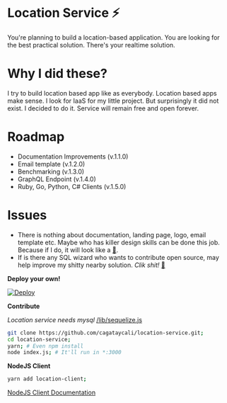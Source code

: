 # Location Service :zap:

You're planning to build a location-based application. You are looking for the best practical solution. There's your realtime solution.

# Why I did these?

I try to build location based app like as everybody. Location based apps make sense. I look for IaaS for my little project. But surprisingly it did not exist. I decided to do it. Service will remain free and open forever.

# Roadmap

- Documentation Improvements (v.1.1.0)
- Email template (v.1.2.0)
- Benchmarking (v.1.3.0)
- GraphQL Endpoint (v.1.4.0)
- Ruby, Go, Python, C# Clients (v.1.5.0)

# Issues

- There is nothing about documentation, landing page, logo, email template etc. Maybe who has killer design skills can be done this job. Because if I do, it will look like a [:shit:](https://location-service.cagatay.me).
- If is there any SQL wizard who wants to contribute open source, may help improve my shitty nearby solution. *Clik shit!* [:shit:](https://github.com/cagataycali/location-service/blob/master/lib/sequelize.js#L145)

**Deploy your own!**

[![Deploy](https://www.herokucdn.com/deploy/button.svg)](https://heroku.com/deploy?template=https://github.com/cagataycali/location-service)

**Contribute**

*Location service needs mysql*
[/lib/sequelize.js](https://github.com/cagataycali/location-service/blob/master/lib/sequelize.js#L5)

```bash
git clone https://github.com/cagataycali/location-service.git;
cd location-service;
yarn; # Even npm install
node index.js; # It'll run in *:3000
```

**NodeJS Client**

```bash
yarn add location-client;
```

[NodeJS Client Documentation](https://github.com/cagataycali/location-client)
